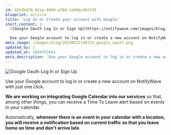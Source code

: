 ```yaml
---
id: 42e3bd78-92aa-4d69-a79d-1e9bbc602f45
blueprint: article
title: 'Log In or Create your account with Google'
short_content: |-
  ![Google Oauth Log In or Sign Up](https://notifywave.com/images/blog/20230522140721_google_oauth.png)

  Use your Google account to log in or create a new account on NotifyWave with just one click.
meta_image: /images/blog/20230522140721_google_oauth.png
updated_by: 1
updated_at: 1684757641
meta_description: 'Use your Google account to log in or create a new account on NotifyWave with just one click.'
---
```

![Google Oauth Log In or Sign Up](/images/blog/20230522140721_google_oauth.png)

Use your Google account to log in or create a new account on NotifyWave with just one click.

**We are working on integrating Google Calendar into our services** so that, among other things, you can receive a Time To Leave alert based on events in your calendar. 

Automatically, **whenever there is an event in your calendar with a location, you will receive a notification based on current traffic so that you leave home on time and don't arrive late**.